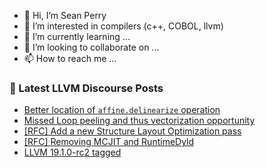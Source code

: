 - 👋 Hi, I’m Sean Perry
- 👀 I’m interested in compilers (c++, COBOL, llvm)
- 🌱 I’m currently learning ...
- 💞️ I’m looking to collaborate on ...
- 📫 How to reach me ...

<!---
s66perry/s66perry is a ✨ special ✨ repository because its `README.md` (this file) appears on your GitHub profile.
You can click the Preview link to take a look at your changes.
--->
### 📕 Latest LLVM Discourse Posts

<!-- DISCOURSE-LLVM:START -->
- [Better location of `affine.delinearize` operation](https://discourse.llvm.org/t/better-location-of-affine-delinearize-operation/80565#post_11)
- [Missed Loop peeling and thus vectorization opportunity](https://discourse.llvm.org/t/missed-loop-peeling-and-thus-vectorization-opportunity/80616#post_1)
- [[RFC] Add a new Structure Layout Optimization pass](https://discourse.llvm.org/t/rfc-add-a-new-structure-layout-optimization-pass/80596#post_16)
- [[RFC] Removing MCJIT and RuntimeDyld](https://discourse.llvm.org/t/rfc-removing-mcjit-and-runtimedyld/80464#post_15)
- [LLVM 19.1.0-rc2 tagged](https://discourse.llvm.org/t/llvm-19-1-0-rc2-tagged/80551#post_12)
<!-- DISCOURSE-LLVM:END -->

